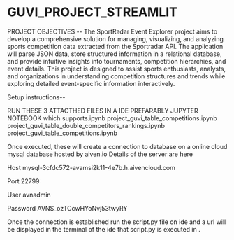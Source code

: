 # GUVI_PROJECT_STREAMLIT

PROJECT OBJECTIVES --
The SportRadar Event Explorer project aims to develop a comprehensive solution for managing, visualizing, and analyzing sports competition data extracted from the Sportradar API. The application will parse JSON data, store structured information in a relational database, and provide intuitive insights into tournaments, competition hierarchies, and event details. This project is designed to assist sports enthusiasts, analysts, and organizations in understanding competition structures and trends while exploring detailed event-specific information interactively.


Setup instructions--

RUN THESE 3 ATTACTHED FILES IN A IDE PREFARABLY JUPYTER NOTEBOOK which supports.ipynb
project_guvi_table_competitions.ipynb
project_guvi_table_double_competitors_rankings.ipynb
project_guvi_table_competitions.ipynb

Once executed, these will create a connection to database on a online cloud mysql database hosted by aiven.io
Details of the server are here

Host
mysql-3cfdc572-avamsi2k11-4e7b.h.aivencloud.com

Port
22799

User
avnadmin

Password
AVNS_ozTCcwHYoNvj53twyRY

Once the connection is established run the script.py file on ide and a url will be displayed in the terminal of the ide that script.py is executed in .
